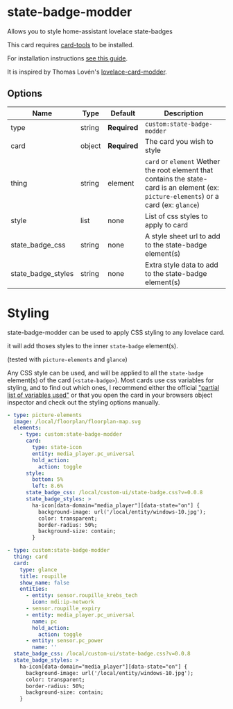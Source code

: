 # state-badge-modder

Allows you to style home-assistant lovelace state-badges

This card requires [card-tools](https://github.com/thomasloven/lovelace-card-tools) to be installed.

For installation instructions [see this guide](https://github.com/thomasloven/hass-config/wiki/Lovelace-Plugins).

It is inspired by Thomas Lovén's [lovelace-card-modder](https://github.com/thomasloven/lovelace-card-modder).

## Options

| Name | Type | Default | Description
| ---- | ---- | ------- | -----------
| type | string | **Required** | `custom:state-badge-modder`
| card | object | **Required** | The card you wish to style
| thing | string | element | `card` or `element` Wether the root element that contains the state-card is an element (ex: `picture-elements`) or a card (ex: `glance`)
| style | list | none | List of css styles to apply to card
| state_badge_css | string | none | A style sheet url to add to the state-badge element(s)
| state_badge_styles | string | none | Extra style data to add to the state-badge element(s)

# Styling

state-badge-modder can be used to apply CSS styling to any lovelace card.

it will add thoses styles to the inner `state-badge` element(s).

(tested with `picture-elements` and `glance`)

Any CSS style can be used, and will be applied to all the `state-badge` element(s) of the card
(`<state-badge>`). Most cards use css variables for styling, and to find out which
ones, I recommend either the official ["partial list of variables
used"](https://github.com/home-assistant/home-assistant-polymer/blob/master/src/resources/ha-style.ts)
or that you open the card in your browsers object inspector and check out the
styling options manually.

```yaml
- type: picture-elements
  image: /local/floorplan/floorplan-map.svg
  elements:
    - type: custom:state-badge-modder
      card:
        type: state-icon
        entity: media_player.pc_universal
        hold_action:
          action: toggle
      style:
        bottom: 5%
        left: 8.6%
      state_badge_css: /local/custom-ui/state-badge.css?v=0.0.8
      state_badge_styles: >
        ha-icon[data-domain="media_player"][data-state="on"] {
          background-image: url('/local/entity/windows-10.jpg');
          color: transparent;
          border-radius: 50%;
          background-size: contain;
        }

- type: custom:state-badge-modder
  thing: card
  card:
    type: glance
    title: roupille
    show_name: false
    entities:
      - entity: sensor.roupille_krebs_tech
        icon: mdi:ip-network
      - sensor.roupille_expiry
      - entity: media_player.pc_universal
        name: pc
        hold_action:
          action: toggle
      - entity: sensor.pc_power
        name: ''
  state_badge_css: /local/custom-ui/state-badge.css?v=0.0.8
  state_badge_styles: >
    ha-icon[data-domain="media_player"][data-state="on"] {
      background-image: url('/local/entity/windows-10.jpg');
      color: transparent;
      border-radius: 50%;
      background-size: contain;
    }
```
